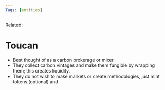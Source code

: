 ```yaml
---
Tags: [entities]
---
```

Related:
# Toucan
- Best thought of as a carbon brokerage or mixer.
- They collect carbon vintages and make them fungible by wrapping them; this creates liquidity.
- They do not wish to make markets or create methodologies, just mint tokens (optional) and 